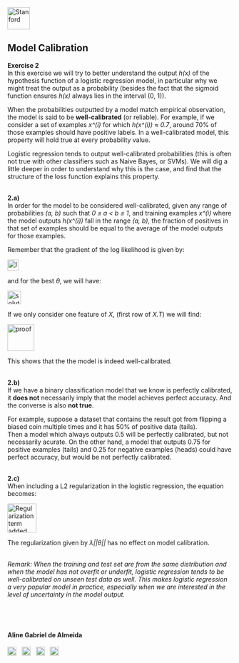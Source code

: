 
<a href="https://i.dlpng.com/static/png/498606_preview.png"><img src="https://i.dlpng.com/static/png/498606_preview.png" title="Stanford" alt="Stanford" height="50"></a>

## Model Calibration
  
**Exercise 2**  
In this exercise we will try to better understand the output *h(x)* of the hypothesis function of a logistic regression model, in particular why we might treat the output as a probability (besides the fact that the sigmoid function ensures *h(x)* always lies in the interval (0, 1)).    

When the probabilities outputted by a model match empirical observation, the model is said to be **well-calibrated** (or reliable). For example, if we consider a set of examples *x^(i)* for which *h(x^(i)) ≈ 0.7*, around 70% of those examples should have positive labels. In a well-calibrated model, this property will hold true at every probability value.  

Logistic regression tends to output well-calibrated probabilities (this is often not true with other classifiers such as Naive Bayes, or SVMs). We will dig a little deeper in order to understand why this is the case, and find that the structure of the loss function explains this property.


&nbsp;  
**2.a)**  
In order for the model to be considered well-calibrated, given any range of probabilities *(a, b)* such that *0 ≤ a < b ≤ 1*, and training examples
*x^(i)* where the model outputs *h(x^(i))* fall in the range *(a, b)*, the fraction of positives in that set of examples should be equal to the average of the model outputs for those examples.  

Remember that the gradient of the log likelihood is given by:  

<a href="https://github.com/AlmeidaAlin3/MachineLearning/blob/master/ProblemSet2/Exercise2/img/log_likelihood.png"><img src="https://github.com/AlmeidaAlin3/MachineLearning/blob/master/ProblemSet2/Exercise2/img/log_likelihood.png" title="log-likelihood" alt="log-likelihood" height="25"></a> 

and for the best *θ*, we will have:

<a href="https://github.com/AlmeidaAlin3/MachineLearning/blob/master/ProblemSet2/Exercise2/img/best_theta.png"><img src="https://github.com/AlmeidaAlin3/MachineLearning/blob/master/ProblemSet2/Exercise2/img/best_theta.png" title="solution" alt="solution" height="30"></a>

If we only consider one feature of *X*, (first row of *X.T*) we will find:

<a href="https://github.com/AlmeidaAlin3/MachineLearning/blob/master/ProblemSet2/Exercise2/img/proof.png"><img src="https://github.com/AlmeidaAlin3/MachineLearning/blob/master/ProblemSet2/Exercise2/img/proof.png" title="proof" alt="proof" height="60"></a>

This shows that the the model is indeed well-calibrated.

&nbsp;  
**2.b)**  
If we have a binary classification model that we know is perfectly calibrated, it **does not** necessarily imply that the model achieves perfect accuracy. And the converse is also **not true**.  

For example, suppose a dataset that contains the result got from flipping a biased coin multiple times and it has 50% of positive data (tails).  
Then a model which always outputs 0.5 will be perfectly calibrated, but not necessarily acurate. On the other hand, a model that outputs 0.75 for positive examples (tails) and 0.25 for negative examples (heads) could have perfect accuracy, but would be not perfectly calibrated.  

&nbsp;  
**2.c)**  
When including a L2 regularization in the logistic regression, the equation becomes:

<a href="https://github.com/AlmeidaAlin3/MachineLearning/blob/master/ProblemSet2/Exercise2/img/regularization.png"><img src="https://github.com/AlmeidaAlin3/MachineLearning/blob/master/ProblemSet2/Exercise2/img/regularization.png" title="Regularization term added" alt="Regularization term added" height="65"></a>

The regularization given by *λ||θ||* has no effect on model calibration.  

&nbsp;  
*Remark: When the training and test set are from the same distribution and when the model has not overfit or underfit, logistic regression tends to be well-calibrated on unseen test data as well. This makes logistic regression a very popular model in practice, especially when we are interested in the level of uncertainty in the model output.*



&nbsp;  
---

#### Aline Gabriel de Almeida  
<a href="https://www.linkedin.com/in/alinegalmeida/"><img src="https://cdn3.iconfinder.com/data/icons/logos-and-brands-adobe/512/201_Linkedin-512.png" title="Linkedin: alinegalmeida" alt="https://www.linkedin.com/in/alinegalmeida/" height="20"></a>
&nbsp; <a href="https://www.kaggle.com/almeidaalin3"><img src="https://cdn3.iconfinder.com/data/icons/logos-and-brands-adobe/512/189_Kaggle-512.png" title="Kaggle: almeidaalin3" alt="https://www.kaggle.com/almeidaalin3" height="20"></a>
&nbsp; <a href="mailto:aline.gabriel.almeida@gmail.com"><img src="https://cdn3.iconfinder.com/data/icons/logos-and-brands-adobe/512/147_Gmail-512.png" title="aline.gabriel.almeida@gmail.com" alt="aline.gabriel.almeida@gmail.com" height="20"></a>
&nbsp; <a href="https://github.com/AlmeidaAlin3/"><img src="https://cdn3.iconfinder.com/data/icons/logos-and-brands-adobe/512/142_Github-512.png" title="Github: AlmeidaAlin3" alt="https://github.com/AlmeidaAlin3/" height="20"></a> 
